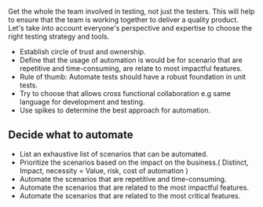 
Get the whole the team involved in testing, not just the testers. This will help to ensure that the team is working together to deliver a quality product. Let's take into account everyone's perspective and expertise to choose the right testing strategy and tools.

- Establish circle of trust and ownership.
- Define that the usage of automation is would be for scenario that are repetitive and time-consuming, are relate to most impactful features.
- Rule of thumb: Automate tests should have a robust foundation in unit tests.
- Try to choose that allows cross functional collaboration e.g same language for development and testing.
- Use spikes to determine the best approach for automation.

## Decide what to automate

- List an exhaustive list of scenarios that can be automated.
- Prioritize the scenarios based on the impact on the business.( Distinct, Impact, necessity = Value, risk, cost of automation )
- Automate the scenarios that are repetitive and time-consuming.
- Automate the scenarios that are related to the most impactful features.
- Automate the scenarios that are related to the most critical features.

